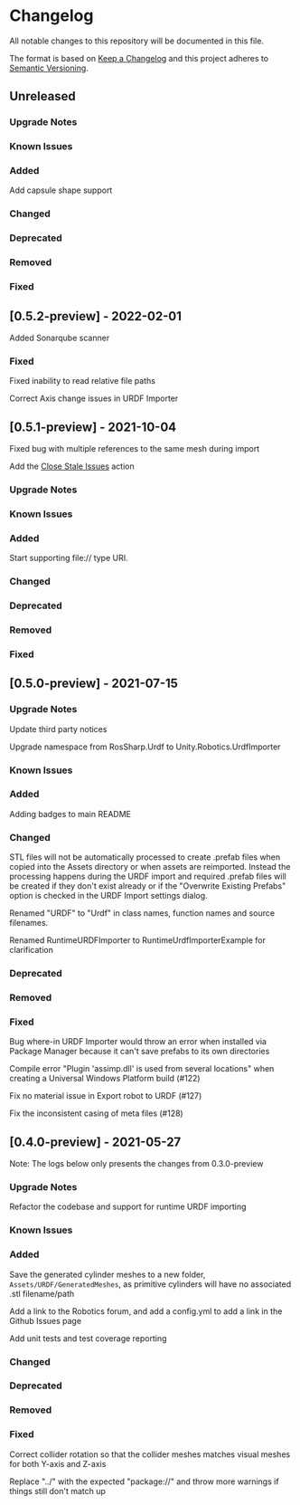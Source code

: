 # Changelog

All notable changes to this repository will be documented in this file.

The format is based on [Keep a Changelog](http://keepachangelog.com/en/1.0.0/) and this project adheres to [Semantic Versioning](http://semver.org/spec/v2.0.0.html).

## Unreleased

### Upgrade Notes

### Known Issues

### Added
Add capsule shape support

### Changed

### Deprecated

### Removed

### Fixed


## [0.5.2-preview] - 2022-02-01

Added Sonarqube scanner

### Fixed
Fixed inability to read relative file paths 

Correct Axis change issues in URDF Importer


## [0.5.1-preview] - 2021-10-04
Fixed bug with multiple references to the same mesh during import

Add the [Close Stale Issues](https://github.com/marketplace/actions/close-stale-issues) action

### Upgrade Notes

### Known Issues

### Added

Start supporting file:// type URI.

### Changed

### Deprecated

### Removed

### Fixed

## [0.5.0-preview] - 2021-07-15

### Upgrade Notes
Update third party notices

Upgrade namespace from RosSharp.Urdf to Unity.Robotics.UrdfImporter

### Known Issues

### Added
Adding badges to main README

### Changed
STL files will not be automatically processed to create .prefab files when copied into the Assets directory or when assets are reimported. Instead the processing happens during the URDF import and required .prefab files will be created if they don't exist already or if the "Overwrite Existing Prefabs" option is checked in the URDF Import settings dialog.

Renamed "URDF" to "Urdf" in class names, function names and source filenames.

Renamed RuntimeURDFImporter to RuntimeUrdfImporterExample for clarification

### Deprecated

### Removed

### Fixed
Bug where-in URDF Importer would throw an error when installed via Package Manager because it can't save prefabs to its own directories

Compile error "Plugin 'assimp.dll' is used from several locations" when creating a Universal Windows Platform build (#122) 

Fix no material issue in Export robot to URDF (#127)

Fix the inconsistent casing of meta files (#128)

## [0.4.0-preview] - 2021-05-27

Note: The logs below only presents the changes from 0.3.0-preview

### Upgrade Notes
Refactor the codebase and support for runtime URDF importing

### Known Issues

### Added
Save the generated cylinder meshes to a new folder, `Assets/URDF/GeneratedMeshes`, as primitive cylinders will have no associated .stl filename/path

Add a link to the Robotics forum, and add a config.yml to add a link in the Github Issues page

Add unit tests and test coverage reporting

### Changed

### Deprecated

### Removed

### Fixed
Correct collider rotation so that the collider meshes matches visual meshes for both Y-axis and Z-axis

Replace "../" with the expected "package://" and throw more warnings if things still don't match up
